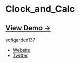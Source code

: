 Clock_and_Calc
==============
## [View Demo &rarr;](http://softgarden137.github.io/Clock_and_Calc)

softgarden137

- [Website](http://blog.goo.ne.jp/softgarden137)
- [Twitter](http://twitter.com/FutureWidgetLab)
